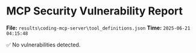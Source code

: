 # MCP Security Vulnerability Report
**File:** `results\coding-mcp-server\tool_definitions.json`
**Time:** `2025-06-21 04:15:48`

✅ No vulnerabilities detected.